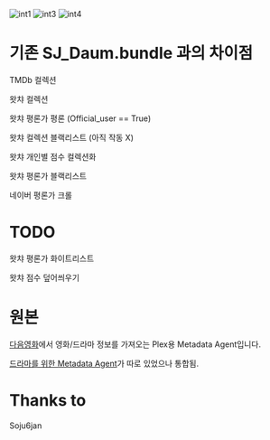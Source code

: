 ![int1](https://user-images.githubusercontent.com/59600370/88489071-fc379300-cfcc-11ea-9f1c-13b61b3ce431.png)
![int3](https://user-images.githubusercontent.com/59600370/88552620-449f9100-d05f-11ea-8b15-9366dc45c1f6.png)
![int4](https://user-images.githubusercontent.com/59600370/88552633-48cbae80-d05f-11ea-9e65-df78d40cb328.png)


# 기존 SJ_Daum.bundle 과의 차이점

TMDb 컬렉션

왓챠 컬렉션 

왓챠 평론가 평론 (Official_user == True)

왓챠 컬렉션 블랙리스트 (아직 작동 X)

왓챠 개인별 점수 컬렉션화

왓챠 평론가 블랙리스트

네이버 평론가 크롤

# TODO

왓챠 평론가 화이트리스트

왓챠 점수 덮어씌우기

# 원본
[다음영화](http://movie.daum.net)에서 영화/드라마 정보를 가져오는 Plex용 Metadata Agent입니다.

[드라마를 위한 Metadata Agent](https://github.com/hojel/DaumMovieTv.bundle)가 따로 있었으나 통합됨.

# Thanks to

Soju6jan
